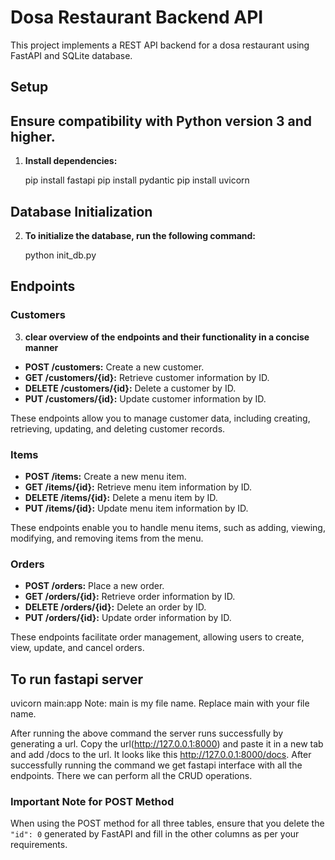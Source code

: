 # Dosa Restaurant Backend API

This project implements a REST API backend for a dosa restaurant using FastAPI and SQLite database.

## Setup
## Ensure compatibility with Python version 3 and higher.
1. **Install dependencies:**

   pip install fastapi
   pip install pydantic
   pip install uvicorn

## Database Initialization

2. **To initialize the database, run the following command:**

   python init_db.py

## Endpoints

### Customers

3. **clear overview of the endpoints and their functionality in a concise manner**
- **POST /customers:** Create a new customer.
- **GET /customers/{id}:** Retrieve customer information by ID.
- **DELETE /customers/{id}:** Delete a customer by ID.
- **PUT /customers/{id}:** Update customer information by ID.

These endpoints allow you to manage customer data, including creating, retrieving, updating, and deleting customer records.

### Items

- **POST /items:** Create a new menu item.
- **GET /items/{id}:** Retrieve menu item information by ID.
- **DELETE /items/{id}:** Delete a menu item by ID.
- **PUT /items/{id}:** Update menu item information by ID.

These endpoints enable you to handle menu items, such as adding, viewing, modifying, and removing items from the menu.

### Orders

- **POST /orders:** Place a new order.
- **GET /orders/{id}:** Retrieve order information by ID.
- **DELETE /orders/{id}:** Delete an order by ID.
- **PUT /orders/{id}:** Update order information by ID.

These endpoints facilitate order management, allowing users to create, view, update, and cancel orders.

## To run fastapi server

   uvicorn main:app 
   Note: main is my file name. Replace main with your file name.

After running the above command the server runs successfully by generating a url. Copy the url(http://127.0.0.1:8000) and paste it in a new tab and add /docs to the url. It looks like this http://127.0.0.1:8000/docs. After successfully running the command we get fastapi interface with all the endpoints. There we can perform all the CRUD operations.

### Important Note for POST Method

When using the POST method for all three tables, ensure that you delete the `"id": 0` generated by FastAPI and fill in the other columns as per your requirements.

